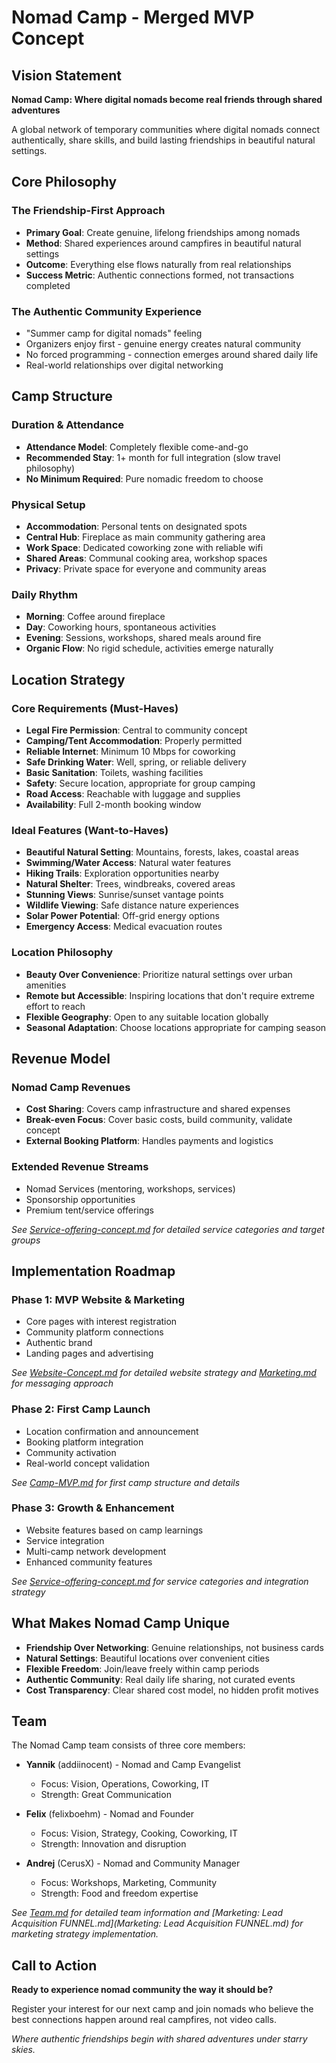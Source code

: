 # Nomad Camp - Merged MVP Concept

## Vision Statement

**Nomad Camp: Where digital nomads become real friends through shared adventures**

A global network of temporary communities where digital nomads connect authentically, share skills, and build lasting friendships in beautiful natural settings.


## Core Philosophy

### The Friendship-First Approach
- **Primary Goal**: Create genuine, lifelong friendships among nomads
- **Method**: Shared experiences around campfires in beautiful natural settings  
- **Outcome**: Everything else flows naturally from real relationships
- **Success Metric**: Authentic connections formed, not transactions completed

### The Authentic Community Experience
- "Summer camp for digital nomads" feeling
- Organizers enjoy first - genuine energy creates natural community
- No forced programming - connection emerges around shared daily life
- Real-world relationships over digital networking


## Camp Structure

### Duration & Attendance
- **Attendance Model**: Completely flexible come-and-go
- **Recommended Stay**: 1+ month for full integration (slow travel philosophy)
- **No Minimum Required**: Pure nomadic freedom to choose

### Physical Setup
- **Accommodation**: Personal tents on designated spots
- **Central Hub**: Fireplace as main community gathering area
- **Work Space**: Dedicated coworking zone with reliable wifi
- **Shared Areas**: Communal cooking area, workshop spaces
- **Privacy**: Private space for everyone and community areas

### Daily Rhythm
- **Morning**: Coffee around fireplace
- **Day**: Coworking hours, spontaneous activities
- **Evening**: Sessions, workshops, shared meals around fire
- **Organic Flow**: No rigid schedule, activities emerge naturally


## Location Strategy

### Core Requirements (Must-Haves)
- **Legal Fire Permission**: Central to community concept
- **Camping/Tent Accommodation**: Properly permitted
- **Reliable Internet**: Minimum 10 Mbps for coworking
- **Safe Drinking Water**: Well, spring, or reliable delivery
- **Basic Sanitation**: Toilets, washing facilities
- **Safety**: Secure location, appropriate for group camping
- **Road Access**: Reachable with luggage and supplies
- **Availability**: Full 2-month booking window

### Ideal Features (Want-to-Haves)
- **Beautiful Natural Setting**: Mountains, forests, lakes, coastal areas
- **Swimming/Water Access**: Natural water features
- **Hiking Trails**: Exploration opportunities nearby
- **Natural Shelter**: Trees, windbreaks, covered areas
- **Stunning Views**: Sunrise/sunset vantage points
- **Wildlife Viewing**: Safe distance nature experiences
- **Solar Power Potential**: Off-grid energy options
- **Emergency Access**: Medical evacuation routes

### Location Philosophy
- **Beauty Over Convenience**: Prioritize natural settings over urban amenities
- **Remote but Accessible**: Inspiring locations that don't require extreme effort to reach
- **Flexible Geography**: Open to any suitable location globally
- **Seasonal Adaptation**: Choose locations appropriate for camping season


## Revenue Model

### Nomad Camp Revenues
- **Cost Sharing**: Covers camp infrastructure and shared expenses
- **Break-even Focus**: Cover basic costs, build community, validate concept
- **External Booking Platform**: Handles payments and logistics

### Extended Revenue Streams
- Nomad Services (mentoring, workshops, services)
- Sponsorship opportunities
- Premium tent/service offerings

*See [Service-offering-concept.md](Service-offering-concept.md) for detailed service categories and target groups*


## Implementation Roadmap

### Phase 1: MVP Website & Marketing
- Core pages with interest registration
- Community platform connections
- Authentic brand
- Landing pages and advertising

*See [Website-Concept.md](Website-Concept.md) for detailed website strategy and [Marketing.md](Marketing.md) for messaging approach*

### Phase 2: First Camp Launch
- Location confirmation and announcement
- Booking platform integration
- Community activation
- Real-world concept validation

*See [Camp-MVP.md](Camp-MVP.md) for first camp structure and details*

### Phase 3: Growth & Enhancement
- Website features based on camp learnings
- Service integration
- Multi-camp network development
- Enhanced community features

*See [Service-offering-concept.md](Service-offering-concept.md) for service categories and integration strategy*


## What Makes Nomad Camp Unique
- **Friendship Over Networking**: Genuine relationships, not business cards
- **Natural Settings**: Beautiful locations over convenient cities  
- **Flexible Freedom**: Join/leave freely within camp periods
- **Authentic Community**: Real daily life sharing, not curated events
- **Cost Transparency**: Clear shared cost model, no hidden profit motives


## Team

The Nomad Camp team consists of three core members:

- **Yannik** (addiinocent) - Nomad and Camp Evangelist
  - Focus: Vision, Operations, Coworking, IT
  - Strength: Great Communication
  
- **Felix** (felixboehm) - Nomad and Founder  
  - Focus: Vision, Strategy, Cooking, Coworking, IT
  - Strength: Innovation and disruption
  
- **Andrej** (CerusX) - Nomad and Community Manager
  - Focus: Workshops, Marketing, Community
  - Strength: Food and freedom expertise

*See [Team.md](Team.md) for detailed team information and [Marketing: Lead Acquisition FUNNEL.md](Marketing: Lead Acquisition FUNNEL.md) for marketing strategy implementation.*

## Call to Action

**Ready to experience nomad community the way it should be?**

Register your interest for our next camp and join nomads who believe the best connections happen around real campfires, not video calls.

*Where authentic friendships begin with shared adventures under starry skies.*